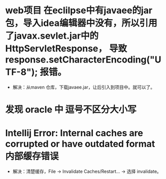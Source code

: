 # web项目 在eclilpse中有javaee的jar包，导入idea编辑器中没有，所以引用了javax.sevlet.jar中的HttpServletResponse， 导致response.setCharacterEncoding("UTF-8"); 报错。
- 解决：从maven 仓库，下载javaee.jar，让后引入到项目中。就可以了。

# 发现  oracle 中 逗号不区分大小写

# Intellij Error: Internal caches are corrupted or have outdated format 内部缓存错误
- 解决：清楚缓存，File -> Invalidate Caches/Restart... -> 选择 invalidate。
